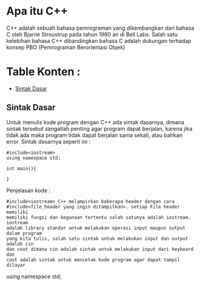 # Apa itu C++
C++ adalah sebuah bahasa pemrograman yang dikembangkan dari bahasa C oleh Bjarne Stroustrup pada tahun 1980 an di Bell Labs. Salah satu kelebihan bahasa C++ dibandingkan bahasa C adalah dukungan terhadap konsep PBO (Pemrograman Berorientasi Objek)



# Table Konten : 
* [Sintak Dasar](#sintak-dasar)


## Sintak Dasar
Untuk menulis kode program dengan C++ ada sintak dasarnya, dimana sintak tersebut sangatlah penting agar program dapat berjalan, karena jika tidak ada maka program tidak dapat berjalan sama sekali, atau bahkan error. Sintak dasarnya seperti ini :

    #include<iostream>
    using namespace std;

    int main(){

    }

Penjelasan kode :

    #include<iostream> C++ melampirkan beberapa header dengan cara 
    #include<file_header yang ingin ditampilkan>. setiap File header memiliki 
    memiliki fungsi dan kegunaan tertentu salah satunya adalah iostream. iostream 
    adalah library standar untuk melakukan operasi input maupun output dalam program 
    yang kita tulis, salah satu sintak untuk melakukan input dan output adalah cin 
    dan cout dimana cin adalah sintak untuk melakukan input dari keyboard dan
    cout adalah sintak untuk mencetak kode program agar dapat tampil dilayar

using namespace std;




